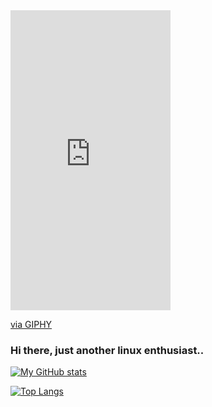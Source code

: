<iframe src="https://giphy.com/embed/4Zgy9QqzWU8C3ugvCa" width="256" height="480" frameBorder="0" class="giphy-embed" allowFullScreen></iframe><p><a href="https://giphy.com/gifs/wikitude-augmented-reality-penguin-linux-4Zgy9QqzWU8C3ugvCa">via GIPHY</a></p>

### Hi there, just another linux enthusiast..


 [![My GitHub stats](https://github-readme-stats.vercel.app/api?username=saimoomedits&hide=contribs&show_icons=true&theme=tokyonight)](https://github.com/anuraghazra/github-readme-stats)
 
[![Top Langs](https://github-readme-stats.vercel.app/api/top-langs/?username=saimoomedits&layout=compact&theme=tokyonight)](https://github.com/anuraghazra/github-readme-stats)

